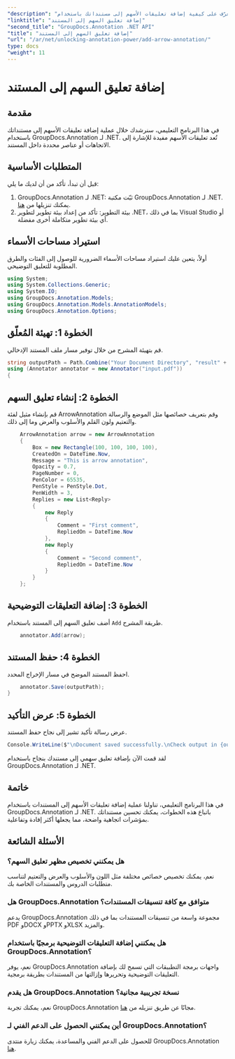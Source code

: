 ```yaml
---
"description": "تعرّف على كيفية إضافة تعليقات الأسهم إلى مستنداتك باستخدام GroupDocs.Annotation لـ .NET. حسّن وضوح مستنداتك وتفاعليتها بسهولة."
"linktitle": "إضافة تعليق السهم إلى المستند"
"second_title": "GroupDocs.Annotation .NET API"
"title": "إضافة تعليق السهم إلى المستند"
"url": "/ar/net/unlocking-annotation-power/add-arrow-annotation/"
type: docs
"weight": 11
---
```


# إضافة تعليق السهم إلى المستند

## مقدمة
في هذا البرنامج التعليمي، سنرشدك خلال عملية إضافة تعليقات الأسهم إلى مستنداتك باستخدام GroupDocs.Annotation لـ .NET. تُعد تعليقات الأسهم مفيدة للإشارة إلى الاتجاهات أو عناصر محددة داخل المستند.
## المتطلبات الأساسية
قبل أن تبدأ، تأكد من أن لديك ما يلي:
1. GroupDocs.Annotation لـ .NET: ثبّت مكتبة GroupDocs.Annotation لـ .NET. يمكنك تنزيلها من [هنا](https://releases.groupdocs.com/annotation/net/).
2. بيئة التطوير: تأكد من إعداد بيئة تطوير لتطوير .NET، بما في ذلك Visual Studio أو أي بيئة تطوير متكاملة أخرى مفضلة.

## استيراد مساحات الأسماء
أولاً، يتعين عليك استيراد مساحات الأسماء الضرورية للوصول إلى الفئات والطرق المطلوبة للتعليق التوضيحي.
```csharp
using System;
using System.Collections.Generic;
using System.IO;
using GroupDocs.Annotation.Models;
using GroupDocs.Annotation.Models.AnnotationModels;
using GroupDocs.Annotation.Options;
```
## الخطوة 1: تهيئة المُعلّق
قم بتهيئة المشرح من خلال توفير مسار ملف المستند الإدخالي.
```csharp
string outputPath = Path.Combine("Your Document Directory", "result" + Path.GetExtension("input.pdf"));
using (Annotator annotator = new Annotator("input.pdf"))
{
```
## الخطوة 2: إنشاء تعليق السهم
قم بإنشاء مثيل لفئة ArrowAnnotation وقم بتعريف خصائصها مثل الموضع والرسالة والتعتيم ولون القلم والأسلوب والعرض وما إلى ذلك.
```csharp
	ArrowAnnotation arrow = new ArrowAnnotation
	{
		Box = new Rectangle(100, 100, 100, 100),
		CreatedOn = DateTime.Now,
		Message = "This is arrow annotation",
		Opacity = 0.7,
		PageNumber = 0,
		PenColor = 65535,
		PenStyle = PenStyle.Dot,
		PenWidth = 3,
		Replies = new List<Reply>
		{
			new Reply
			{
				Comment = "First comment",
				RepliedOn = DateTime.Now
			},
			new Reply
			{
				Comment = "Second comment",
				RepliedOn = DateTime.Now
			}
		}
	};
```
## الخطوة 3: إضافة التعليقات التوضيحية
أضف تعليق السهم إلى المستند باستخدام `Add` طريقة المشرح.
```csharp
	annotator.Add(arrow);
```
## الخطوة 4: حفظ المستند
احفظ المستند الموضح في مسار الإخراج المحدد.
```csharp
	annotator.Save(outputPath);
}
```
## الخطوة 5: عرض التأكيد
عرض رسالة تأكيد تشير إلى نجاح حفظ المستند.
```csharp
Console.WriteLine($"\nDocument saved successfully.\nCheck output in {outputPath}.");
```
لقد قمت الآن بإضافة تعليق سهمي إلى مستندك بنجاح باستخدام GroupDocs.Annotation لـ .NET.

## خاتمة
في هذا البرنامج التعليمي، تناولنا عملية إضافة تعليقات الأسهم إلى المستندات باستخدام GroupDocs.Annotation لـ .NET. باتباع هذه الخطوات، يمكنك تحسين مستنداتك بمؤشرات اتجاهية واضحة، مما يجعلها أكثر إفادة وتفاعلية.
## الأسئلة الشائعة
### هل يمكنني تخصيص مظهر تعليق السهم؟
نعم، يمكنك تخصيص خصائص مختلفة مثل اللون والأسلوب والعرض والتعتيم لتناسب متطلبات الدروس والمستندات الخاصة بك.
### هل GroupDocs.Annotation متوافق مع كافة تنسيقات المستندات؟
يدعم GroupDocs.Annotation مجموعة واسعة من تنسيقات المستندات بما في ذلك PDF وDOCX وPPTX وXLSX والمزيد.
### هل يمكنني إضافة التعليقات التوضيحية برمجيًا باستخدام GroupDocs.Annotation؟
نعم، يوفر GroupDocs.Annotation واجهات برمجة التطبيقات التي تسمح لك بإضافة التعليقات التوضيحية وتحريرها وإزالتها من المستندات بطريقة برمجية.
### هل يقدم GroupDocs.Annotation نسخة تجريبية مجانية؟
نعم، يمكنك تجربة GroupDocs.Annotation مجانًا عن طريق تنزيله من [هنا](https://releases.groupdocs.com/).
### أين يمكنني الحصول على الدعم الفني لـ GroupDocs.Annotation؟
للحصول على الدعم الفني والمساعدة، يمكنك زيارة منتدى GroupDocs.Annotation [هنا](https://forum.groupdocs.com/c/annotation/10).